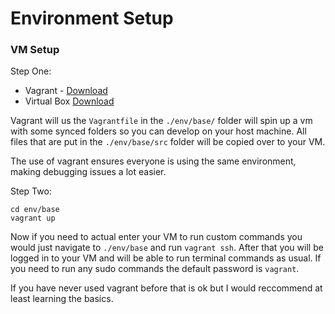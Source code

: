 # Environment Setup

### VM Setup

Step One:
* Vagrant - [Download](https://www.vagrantup.com/downloads.html)
* Virtual Box [Download](https://www.virtualbox.org/)

Vagrant will us the ```Vagrantfile``` in the ```./env/base/``` folder will spin up a vm with some synced folders so you can develop on your host machine.
All files that are put in the ```./env/base/src``` folder will be copied over to your VM. 

The use of vagrant ensures everyone is using the same environment, making debugging issues a lot easier.

Step Two:
```
cd env/base
vagrant up
```

Now if you need to actual enter your VM to run custom commands you would just navigate to ```./env/base``` and run ```vagrant ssh```.
After that you will be logged in to your VM and will be able to run terminal commands as usual. If you need to run any
sudo commands the default password is ```vagrant```.

If you have never used vagrant before that is ok but I would reccommend at least learning the basics.
